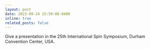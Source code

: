 ```yaml
---
layout: post
date: 2023-09-24 15:59:00-0400
inline: true
related_posts: false
---
```

Give a presentation in the 25th International Spin Symposium, Durham Convention Center, USA.
